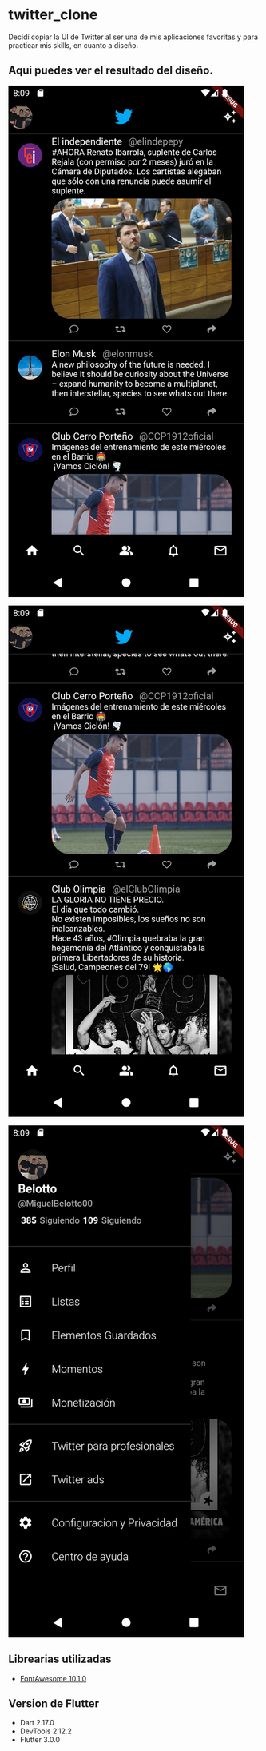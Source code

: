 # twitter_clone
Decidí copiar la UI de Twitter al ser una de mis aplicaciones favoritas y para practicar mis skills, en cuanto a diseño.
## Aqui puedes ver el resultado del diseño.
![image](assets/image/Screenshot_1658966949.png)

![image](assets/image/Screenshot_1658966976.png)

![image](assets/image/Screenshot_1658966982.png)

## Librearias utilizadas
- [FontAwesome 10.1.0](https://pub.dev/packages/font_awesome_flutter)
## Version de Flutter
- Dart 2.17.0
- DevTools 2.12.2
- Flutter 3.0.0